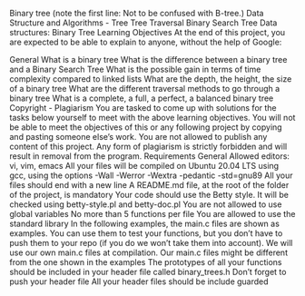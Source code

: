 Binary tree (note the first line: Not to be confused with B-tree.) Data Structure and Algorithms - Tree Tree Traversal Binary Search Tree Data structures: Binary Tree Learning Objectives At the end of this project, you are expected to be able to explain to anyone, without the help of Google:

General What is a binary tree What is the difference between a binary tree and a Binary Search Tree What is the possible gain in terms of time complexity compared to linked lists What are the depth, the height, the size of a binary tree What are the different traversal methods to go through a binary tree What is a complete, a full, a perfect, a balanced binary tree Copyright - Plagiarism You are tasked to come up with solutions for the tasks below yourself to meet with the above learning objectives. You will not be able to meet the objectives of this or any following project by copying and pasting someone else’s work. You are not allowed to publish any content of this project. Any form of plagiarism is strictly forbidden and will result in removal from the program. Requirements General Allowed editors: vi, vim, emacs All your files will be compiled on Ubuntu 20.04 LTS using gcc, using the options -Wall -Werror -Wextra -pedantic -std=gnu89 All your files should end with a new line A README.md file, at the root of the folder of the project, is mandatory Your code should use the Betty style. It will be checked using betty-style.pl and betty-doc.pl You are not allowed to use global variables No more than 5 functions per file You are allowed to use the standard library In the following examples, the main.c files are shown as examples. You can use them to test your functions, but you don’t have to push them to your repo (if you do we won’t take them into account). We will use our own main.c files at compilation. Our main.c files might be different from the one shown in the examples The prototypes of all your functions should be included in your header file called binary_trees.h Don’t forget to push your header file All your header files should be include guarded
